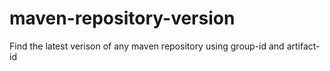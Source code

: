 # maven-repository-version
Find the latest verison of any maven repository using group-id and artifact-id
